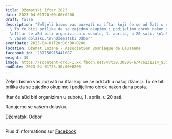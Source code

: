 ```yaml
---
title: Džematski Iftar 2023
date: 2023-04-01T20:00:00+0200
draft: false
description: "Željeli bismo vas pozvati na iftar koji će se održati u našoj džamiji.\
  \ To će biti prilika da se zajedno okupimo i podijelimo obrok nakon dana posta.\n\
  \nIftar će aBd biti organiziran u subotu, 1. aprila, u 20 sati. \n\nRadujemo se\
  \ vašem dolasku.\n\nDžematski Odbor"
eventDate: 2023-04-01T20:00:00+0200
location: Džemat Lozana - Association Bosniaque de Lausanne
facebook_id: '237150915441087'
weight: 30
image: https://scontent-ord5-1.xx.fbcdn.net/v/t39.30808-6/476231214_935500385377228_3500090740640109385_n.jpg?_nc_cat=101&ccb=1-7&_nc_sid=9e60e4&_nc_ohc=xxKvWo_pBFMQ7kNvwGS8Vvh&_nc_oc=AdncFgQI9hfzPFD6L2dBeQLz3kH4iBGzLxtGB-CUddBedNDA3joM_pR5-N86FAR_gVg&_nc_zt=23&_nc_ht=scontent-ord5-1.xx&edm=ABTKTjYEAAAA&_nc_gid=EZZ3BRRprpZm4PSYX4bw4w&oh=00_Afa-PpOpC3rICnI7l9IUVToO8Ed8eAdfZYFytIWrLXi5Tw&oe=68CC0CDA
endDate: 2023-04-01T23:30:00+0200
---
```


Željeli bismo vas pozvati na iftar koji će se održati u našoj džamiji. To će biti prilika da se zajedno okupimo i podijelimo obrok nakon dana posta.

Iftar će aBd biti organiziran u subotu, 1. aprila, u 20 sati. 

Radujemo se vašem dolasku.

Džematski Odbor

---

Plus d'informations sur [Facebook](https://facebook.com/events/237150915441087)